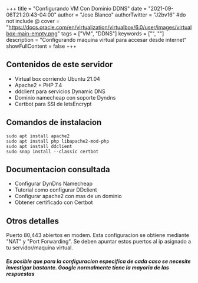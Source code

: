 +++
title = "Configurando VM Con Dominio DDNS"
date = "2021-09-06T21:20:43-04:00"
author = "Jose Blanco"
authorTwitter = "J2bv16" #do not include @
cover = "https://docs.oracle.com/en/virtualization/virtualbox/6.0/user/images/virtualbox-main-empty.png"
tags = ["VM", "DDNS"]
keywords = ["", ""]
description = "Configurando maquina virtual para accesar desde internet"
showFullContent = false
+++

## Contenidos de este servidor
* Virtual box corriendo Ubuntu 21.04
* Apache2 + PHP 7.4
* ddclient para servicios Dynamic DNS
* Dominio namecheap con soporte Dyndns
*  Certbot para SSl de letsEncrypt

## Comandos de instalacion
    sudo apt install apache2
    sudo apt install php libapache2-mod-php
    sudo apt install ddclient
    sudo snap install --classic certbot

## Documentacion consultada
* Configurar DynDns Namecheap
* Tutorial como configurar DDclient
* Configurar apache2 con mas de un dominio
* Obtener certificado con Certbot
## Otros detalles

Puerto 80,443 abiertos en modem. Esta configuracion se obtiene mediante "NAT" y "Port Forwarding". Se deben apuntar estos puertos al ip asignado a tu servidor/maquina virtual.

##### Es posible que para la configuracion especifica de cada caso se necesite investigar bastante. Google normalmente tiene la mayoria de las respuestas